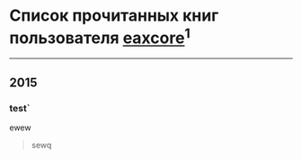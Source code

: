 # Список прочитанных книг пользователя [eaxcore](http://twitter.com/eaxcore)<sup>1</sup>
---

## 2015

### test`
ewew
> sewq



